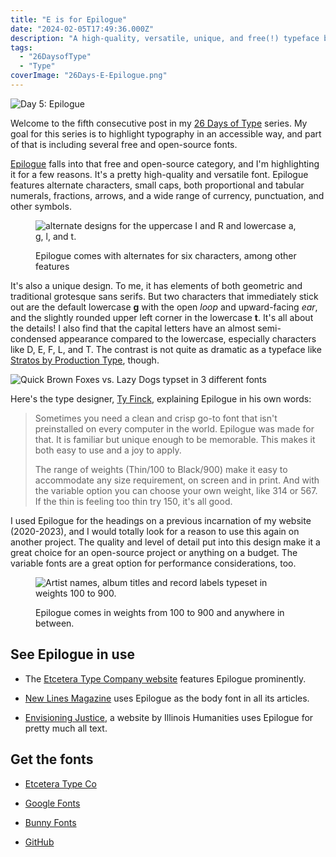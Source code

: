 ```yaml
---
title: "E is for Epilogue"
date: "2024-02-05T17:49:36.000Z"
description: "A high-quality, versatile, unique, and free(!) typeface by Ty Finck."
tags: 
  - "26DaysofType"
  - "Type"
coverImage: "26Days-E-Epilogue.png"
---
```


![Day 5: Epilogue](images/26Days-E-Epilogue-1024x576.png)

Welcome to the fifth consecutive post in my [26 Days of Type](https://nicksimson.com/26-days-of-type/) series. My goal for this series is to highlight typography in an accessible way, and part of that is including several free and open-source fonts.

[Epilogue](https://etceteratype.co/epilogue) falls into that free and open-source category, and I'm highlighting it for a few reasons. It's a pretty high-quality and versatile font. Epilogue features alternate characters, small caps, both proportional and tabular numerals, fractions, arrows, and a wide range of currency, punctuation, and other symbols.

<figure>

![alternate designs for the uppercase I and R and lowercase a, g, l, and t.](images/26Days-E-Epilogue-Alternates-1024x576.png)

<figcaption>

Epilogue comes with alternates for six characters, among other features

</figcaption>

</figure>

It's also a unique design. To me, it has elements of both geometric and traditional grotesque sans serifs. But two characters that immediately stick out are the default lowercase **g** with the open _loop_ and upward-facing _ear_, and the slightly rounded upper left corner in the lowercase **t**. It's all about the details! I also find that the capital letters have an almost semi-condensed appearance compared to the lowercase, especially characters like D, E, F, L, and T. The contrast is not quite as dramatic as a typeface like [Stratos by Production Type](https://www.productiontype.com/family/stratos), though.

![Quick Brown Foxes vs. Lazy Dogs typset in 3 different fonts](images/26Days-E-Epilogue-compared-1024x576.png)

Here's the type designer, [Ty Finck](https://tyfromtheinternet.com/), explaining Epilogue in his own words:

> Sometimes you need a clean and crisp go-to font that isn't preinstalled on every computer in the world. Epilogue was made for that. It is familiar but unique enough to be memorable. This makes it both easy to use and a joy to apply.
> 
> The range of weights (Thin/100 to Black/900) make it easy to accommodate any size requirement, on screen and in print. And with the variable option you can choose your own weight, like 314 or 567. If the thin is feeling too thin try 150, it's all good.

I used Epilogue for the headings on a previous incarnation of my website (2020-2023), and I would totally look for a reason to use this again on another project. The quality and level of detail put into this design make it a great choice for an open-source project or anything on a budget. The variable fonts are a great option for performance considerations, too.

<figure>

![Artist names, album titles and record labels typeset in weights 100 to 900.](images/26Days-E-Epilogue-WeightsStyles-1024x576.png)

<figcaption>

Epilogue comes in weights from 100 to 900 and anywhere in between.

</figcaption>

</figure>

## See Epilogue in use

- The [Etcetera Type Company website](https://etceteratype.co/) features Epilogue prominently.

- [New Lines Magazine](https://newlinesmag.com/) uses Epilogue as the body font in all its articles.

- [Envisioning Justice](https://envisioningjustice.org/), a website by Illinois Humanities uses Epilogue for pretty much all text.

## Get the fonts

- [Etcetera Type Co](https://etceteratype.co/epilogue)

- [Google Fonts](https://fonts.google.com/specimen/Epilogue)

- [Bunny Fonts](https://fonts.bunny.net/family/epilogue)

- [GitHub](https://github.com/Etcetera-Type-Co/epilogue)
